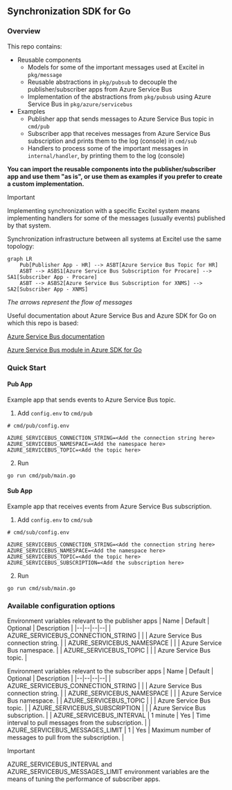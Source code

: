 ## Synchronization SDK for Go

### Overview

This repo contains:

- Reusable components
    - Models for some of the important messages used at Excitel in `pkg/message`
    - Reusable abstractions in `pkg/pubsub` to decouple the publisher/subscriber apps from Azure Service Bus
    - Implementation of the abstractions from `pkg/pubsub` using Azure Service Bus in `pkg/azure/servicebus`
- Examples
    - Publisher app that sends messages to Azure Service Bus topic in `cmd/pub`
    - Subscriber app that receives messages from Azure Service Bus subscription and prints them to the log (console) in `cmd/sub`
    - Handlers to process some of the important messages in `internal/handler`, by printing them to the log (console)

**You can import the reusable components into the publisher/subscriber app and use them "as is", or use them as examples if you prefer to create a custom implementation.**

> [!IMPORTANT]
> Implementing synchronization with a specific Excitel system means implementing handlers for some of the messages (usually events) published by that system.

Synchronization infrastructure between all systems at Excitel use the same topology:

```mermaid
graph LR
    Pub[Publisher App - HR] --> ASBT[Azure Service Bus Topic for HR]
    ASBT --> ASBS1[Azure Service Bus Subscription for Procare] --> SA1[Subscriber App - Procare]
    ASBT --> ASBS2[Azure Service Bus Subscription for XNMS] --> SA2[Subscriber App - XNMS]
```

*The arrows represent the flow of messages*

Useful documentation about Azure Service Bus and Azure SDK for Go on which this repo is based:

[Azure Service Bus documentation](https://learn.microsoft.com/en-us/azure/service-bus-messaging/service-bus-messaging-overview)

[Azure Service Bus module in Azure SDK for Go](https://github.com/Azure/azure-sdk-for-go/tree/main/sdk/messaging/azservicebus)

### Quick Start

#### Pub App

Example app that sends events to Azure Service Bus topic.

1. Add `config.env` to `cmd/pub`

```env
# cmd/pub/config.env

AZURE_SERVICEBUS_CONNECTION_STRING=<Add the connection string here>
AZURE_SERVICEBUS_NAMESPACE=<Add the namespace here>
AZURE_SERVICEBUS_TOPIC=<Add the topic here>
```

2. Run

```shell
go run cmd/pub/main.go
```

#### Sub App

Example app that receives events from Azure Service Bus subscription.

1. Add `config.env` to `cmd/sub`

```env
# cmd/sub/config.env

AZURE_SERVICEBUS_CONNECTION_STRING=<Add the connection string here>
AZURE_SERVICEBUS_NAMESPACE=<Add the namespace here>
AZURE_SERVICEBUS_TOPIC=<Add the topic here>
AZURE_SERVICEBUS_SUBSCRIPTION=<Add the subscription here>
```

2. Run

```shell
go run cmd/sub/main.go
```

### Available configuration options

Environment variables relevant to the publisher apps
| Name | Default | Optional | Description |
|--|--|--|--|
| AZURE_SERVICEBUS_CONNECTION_STRING | | | Azure Service Bus connection string. |
| AZURE_SERVICEBUS_NAMESPACE | | | Azure Service Bus namespace. |
| AZURE_SERVICEBUS_TOPIC | | | Azure Service Bus topic. |

Environment variables relevant to the subscriber apps
| Name | Default | Optional | Description |
|--|--|--|--|
| AZURE_SERVICEBUS_CONNECTION_STRING | | | Azure Service Bus connection string. |
| AZURE_SERVICEBUS_NAMESPACE | | | Azure Service Bus namespace. |
| AZURE_SERVICEBUS_TOPIC | | | Azure Service Bus topic. |
| AZURE_SERVICEBUS_SUBSCRIPTION | | | Azure Service Bus subscription. |
| AZURE_SERVICEBUS_INTERVAL | 1 minute | Yes | Time interval to pull messages from the subscription. |
| AZURE_SERVICEBUS_MESSAGES_LIMIT | 1 | Yes | Maximum number of messages to pull from the subscription. |

> [!IMPORTANT]
> AZURE_SERVICEBUS_INTERVAL and AZURE_SERVICEBUS_MESSAGES_LIMIT environment variables are the means of tuning the performance of subscriber apps.